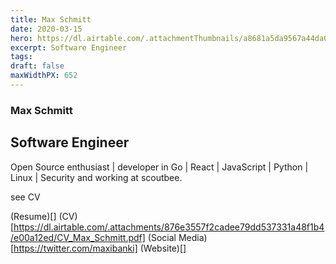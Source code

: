 ```yaml
---
title: Max Schmitt
date: 2020-03-15
hero: https://dl.airtable.com/.attachmentThumbnails/a8681a5da9567a44da06ce1bfc22a991/40f04958
excerpt: Software Engineer
tags: 
draft: false
maxWidthPX: 652
---
```


### Max Schmitt
## Software Engineer

Open Source enthusiast | developer in Go | React | JavaScript | Python | Linux | Security and working at scoutbee.

see CV

(Resume)[]
(CV)[https://dl.airtable.com/.attachments/876e3557f2cadee79dd537331a48f1b4/e00a12ed/CV_Max_Schmitt.pdf]
(Social Media)[https://twitter.com/maxibanki]
(Website)[]

